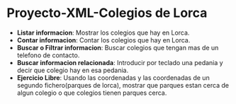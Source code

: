 # Proyecto-XML-Colegios de Lorca

* **Listar informacion**: Mostrar los colegios que hay en Lorca.
* **Contar informacion**: Contar los colegios que hay en Lorca.
* **Buscar o Filtrar informacion**: Buscar colegios que tengan mas de un telefono de contacto.
* **Buscar informacion relacionada**: Introducir por teclado una pedania y decir que colegio hay en esa pedania.
* **Ejercicio Libre**: Usando las coordenadas y las coordenadas de un segundo fichero(parques de lorca), mostrar que parques estan cerca de algun colegio o que colegios tienen parques cerca. 